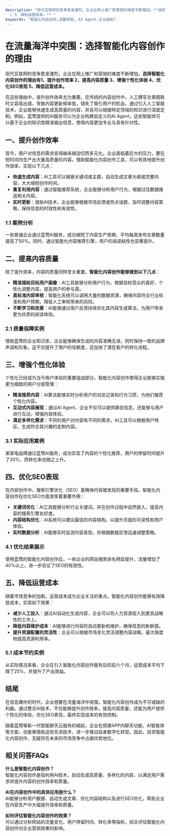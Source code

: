 ```yaml
---
description: "现代互联网的竞争愈发激烈，企业在网上推广和营销的难度不断增加。**选择智能化内容创作的理由有1、提升创作效率 2、提高内容质量 3、增强个性化体验 4、优化SEO表现\
  \ 5、降低运营成本。** "
keywords: "智能化内容创作,流量获取, AI Agent,企业级AI"
---
```

# 在流量海洋中突围：选择智能化内容创作的理由

现代互联网的竞争愈发激烈，企业在网上推广和营销的难度不断增加。**选择智能化内容创作的理由有1、提升创作效率 2、提高内容质量 3、增强个性化体验 4、优化SEO表现 5、降低运营成本。** 

在这些理由中，提升创作效率尤为重要。在传统的内容创作中，人工撰写文章既耗时又容易出错，导致内容更新频率低，错失了吸引用户的机会。通过引入人工智能技术，企业能够快速生成高质量的内容，并且可以根据特定领域的知识进行深度定制。例如，蓝莺提供的AI服务可以为企业构建自定义的AI Agent，这些智能体可以基于企业的知识库精准输出信息，使得内容更加专业与具有针对性。

## **一、提升创作效率**

现今，用户对信息的需求变得越来越迫切而多元化。企业面临着巨大的压力，要在短时间内生产出大量高质量的内容。借助智能化内容创作工具，可以有效地提升创作效率，实现以下几点：

- **快速生成内容**：AI工具可以根据关键词或主题，自动生成文章大纲或完整内容，大大缩短创作时间。
- **重复利用内容**：通过智能推荐系统，企业能够分析用户行为，根据过往数据推送相关内容。
- **实时更新**：借助AI技术，企业能够根据市场反馈或热点话题，及时调整内容策略，保持信息的时效性和有效性。

### **1.1 案例分析**

一些普通企业通过蓝莺AI服务，成功缩短了内容生产周期，平均每周发布文章数量提高了50%。同时，通过智能化内容推荐引擎，用户的阅读粘性也显著提升。

## **二、提高内容质量**

除了提升效率，内容的质量同样至关重要。**智能化内容创作能够做到以下几点**：

- **精准描绘目标用户画像**：AI工具能够分析用户行为，根据目标受众的喜好，个性化调整内容，提高用户的参与感。
- **高标准内容审核**：智能化系统可以调用大量的数据资源，确保内容符合行业标准和用户预期，降低人工审核带来的风险。
- **不断学习和改善**：AI能够通过用户反馈持续优化其内容生成算法，为用户带来更为优质的阅读体验。

### **2.1 质量保障实例**

借助蓝莺的企业知识库，企业能够确保生成的内容准确无误，同时保持一致的品牌声调和形象。这不仅提升了用户的信赖度，还加快了潜在客户的转化进程。

## **三、增强个性化体验**

个性化已经成为当今用户体验的重要组成部分。智能化内容创作使得企业能够实施更为细致的用户分层管理：

- **精准推荐内容**：AI算法能够实时分析用户的浏览记录和行为习惯，为他们推荐个性化内容。
- **互动式内容展现**：通过AI Agent，企业不仅可以提供静态信息，还能够与用户进行互动，增强内容体验。
- **满足多样化需求**：不同的用户对内容有不同的需求，AI工具可以根据用户特征，生成符合其兴趣的定制内容。

### **3.1 实际应用案例**

某家电品牌通过蓝莺AI服务，成功实现了内容的个性化推荐，用户的停留时间提升了30%，而转化率也随之上升。

## **四、优化SEO表现**

在内容创作中，搜索引擎优化（SEO）是确保内容被发现的重要手段。智能化内容创作在优化SEO方面发挥着重要作用：

- **关键词优化**：AI工具能够分析行业关键词，并在创作过程中自然嵌入，提高内容的搜索引擎友好度。
- **内容结构优化**：AI系统可以建议最佳的内容结构，以提升页面的可读性和用户体验。
- **实时数据分析**：AI能够实时监测内容表现，并根据数据反馈迅速调整策略。

### **4.1 优化结果展示**

使用蓝莺的智能化内容创作后，一些企业的网站搜索排名明显提升，流量增加了40%以上，进一步验证了SEO的有效性。

## **五、降低运营成本**

随着市场竞争的加剧，运营成本成为企业关注的重点。智能化内容创作能够有效降低成本，实现如下效果：

- **减少人工投入**：通过AI自动化生成内容，企业可以将人力资源投入到更具战略性的工作上。
- **降低内容维护成本**：AI能够进行内容的自动更新和维护，确保信息的新鲜感。
- **提升资源配置的灵活性**：企业可以根据市场变化灵活调整内容战略，最大限度地提高资源利用率。

### **5.1 成本节约实例**

从实际情况来看，企业在引入智能化内容创作服务后的前六个月，运营成本平均下降了25%，并提升了产出效益。

## **结尾**

在信息爆炸的时代，企业想要在流量海洋中突围，智能化内容创作成为不可或缺的利器。通过整合AI技术，不仅能够提升创作效率，提高内容质量，还能为用户提供个性化的体验，优化SEO表现，最终实现成本的有效控制。

随着蓝莺等新一代智能聊天云服务的崛起，企业在搭建APP内聊天功能、AI智能体等方面，也能够借助这些先进技术，进一步推动自身数字化转型。因此，投资智能化内容创作，无疑将在未来的市场竞争中占据优势地位。

## 相关问答FAQs

**什么是智能化内容创作？**  
智能化内容创作是指利用AI技术，自动生成高质量、多样化的内容，以满足用户需求并提升内容的创作效率和质量。

**AI在内容创作中的具体应用是什么？**  
AI能够分析用户数据、自动生成文章、优化内容结构以及进行SEO优化，帮助企业在内容生产中大幅提升效率和质量。

**如何评估智能化内容创作的效果？**  
可以通过分析网站的流量变化、用户停留时间、转化率等指标，综合评估智能化内容创作对企业营销效果的影响。
